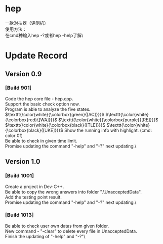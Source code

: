 # hep
 一款对拍器（评测机）\
 使用方法：\
 在cmd种输入hep -?或者hep -help了解\

# Update Record
## Version 0.9
### \[Build 901]
Code the hep core file - hep.cpp.\
Support the basic check option now.\
Program is able to analyze the five states.\
$\texttt{\color{white}{\colorbox{green}{[AC]}}}$
 $\texttt{\color{white}{\colorbox{red}{[WA]}}}$
 $\texttt{\color{white}{\colorbox{purple}{[RE]}}}$
 $\texttt{\color{white}{\colorbox{black}{[TLE]}}}$
 $\texttt{\color{white}{\colorbox{black}{[UKE]}}}$
Show the running info with highlight. (cmd: color 0f)\
Be able to check in given time limit.\
Promise updating the command "-help" and "-?" next updating.\

## Version 1.0
### \[Build 1001]
Create a project in Dev-C++.\
Be able to copy the wrong answers into folder ".\UnacceptedData".\
Add the testing point result.\
Promise updating the command "-help" and "-?" next updating.\
### \[Build 1013]
Be able to check user own datas from given folder.\
New command - "-clear" to delete every file in UnacceptedData.\
Finish the updating of "-help" and "-?"\
